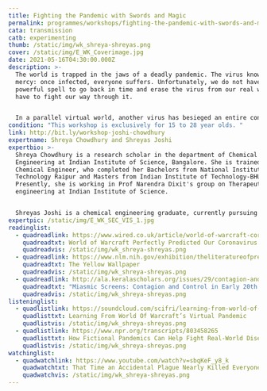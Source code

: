 ```yaml
---
title: Fighting the Pandemic with Swords and Magic
permalink: programmes/workshops/fighting-the-pandemic-with-swords-and-magic/
cata: transmission
catb: experimenting
thumb: /static/img/wk_shreya-shreyas.png
cover: /static/img/E_WK_Coverimage.jpg
date: 2021-05-16T04:30:00.000Z
description: >-
  The world is trapped in the jaws of a deadly pandemic. The virus knows no
  mercy: once infected, everyone suffers. Unfortunately, we do not have any
  powerful spell to go back in time and erase the virus from our real world. We
  have to fight our way through it. 


  In a parallel virtual world, another virus has besieged an entire content. However one city remains fortified. But this safety might be short lived if you don’t take matters into your own hands. You must defend yourself, and combat the spread. The weapons in your arsenal are the strategies used to fight pandemics; contact tracing, testing, and quarantining. Explore concepts in epidemiology by battling this virtual pandemic. Choose your weapons carefully. The fate of the city lies in your hands! 
condition: "This workshop is exclusively for 15 to 28 year olds. "
link: http://bit.ly/workshop-joshi-chowdhury
expertname: Shreya Chowdhury and Shreyas Joshi
expertbio: >-
  Shreya Chowdhury is a research scholar in the department of Chemical
  Engineering at Indian Institute of Science, Bangalore. She is trained as a
  Chemical Engineer, who completed her Bachelors from National Institute of
  Technology Raipur and Masters from Indian Institute of Technology-BHU.
  Presently, she is working in Prof Narendra Dixit's group on Therapeutic
  engineering at Indian Institute of Science. 


  Shreyas Joshi is a chemical engineering graduate, currently pursuing a PhD in computational biology from the department of Chemical Engineering at the Indian Institute of Science, Bangalore.
expertpic: /static/img/E_WK_SEC_VIS_1.jpg
readinglist:
  - quadreadlink: https://www.wired.co.uk/article/world-of-warcraft-coronavirus-corrupted-blood
    quadreadtxt: World of Warcraft Perfectly Predicted Our Coronavirus Panic
    quadreadvis: /static/img/wk_shreya-shreyas.png
  - quadreadlink: https://www.nlm.nih.gov/exhibition/theliteratureofprescription/exhibitionAssets/digitalDocs/The-Yellow-Wall-Paper.pdf
    quadreadtxt: The Yellow Wallpaper
    quadreadvis: /static/img/wk_shreya-shreyas.png
  - quadreadlink: http://ala.keralascholars.org/issues/29/contagion-and-control-in-cinema-halls/
    quadreadtxt: "Miasmic Screens: Contagion and Control in Early 20th Century Cinema Halls"
    quadreadvis: /static/img/wk_shreya-shreyas.png
listeninglist:
  - quadlistlink: https://soundcloud.com/scifri/learning-from-world-of-warcrafts-virtual-pandemic
    quadlisttxt: Learning From World Of Warcraft’s Virtual Pandemic
    quadlistvis: /static/img/wk_shreya-shreyas.png
  - quadlistlink: https://www.npr.org/transcripts/803458265
    quadlisttxt: How Fictional Pandemics Can Help Fight Real-World Disease
    quadlistvis: /static/img/wk_shreya-shreyas.png
watchinglist:
  - quadwatchlink: https://www.youtube.com/watch?v=sbqKeF_y8_k
    quadwatchtxt: That Time an Accidental Plague Nearly Killed Everyone in World of Warcraft
    quadwatchvis: /static/img/wk_shreya-shreyas.png
---
```

